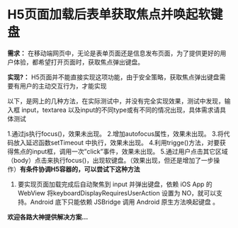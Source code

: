 # H5页面加载后表单获取焦点并唤起软键盘

__需求：__
在移动端网页中，无论是表单页面还是信息发布页面，为了提供更好的用户体验，都希望打开页面时，获取焦点弹出键盘。

__实现?：__
H5页面并不能直接实现这项功能，由于安全策略，获取焦点弹出键盘需要有用户的主动交互行为，才能实现

以下，是网上的几种方法，在实际测试中，并没有完全实现效果，测试中发现，输入框 input，textarea 以及input的不同type或有不同的情况出现，具体需求请具体测试​

1.通过js执行focus()，效果未出现。
2.增加autofocus属性，效果未出现。
3.将代码放入延迟函数setTimeout 中执行，效果未出现。
4.利用trigge()方法，对要获得焦点的input框，调用一次”click”事件，效果未出现。
5.通过用户点击其它区域（body）点击来执行focus()，出现软键盘。（效果出现，但还是增加了一步操作）
​​​
__有条件协调H5容器的，可以尝试下这种方法__
1. 要实现页面加载完成后自动聚焦到 input 并弹出键盘，依赖 iOS App 的 WebView 将keyboardDisplayRequiresUserAction 设置为 NO，就可以支持。Android 底下只能依赖 JSBridge 调用 Android 原生方法唤起键盘 。
    
__欢迎各路大神提供解决方案...__
